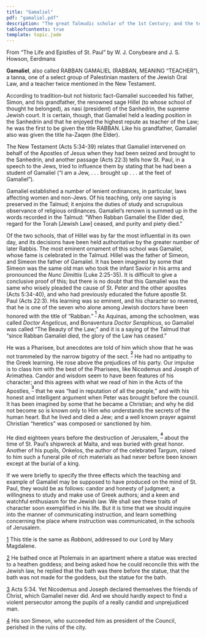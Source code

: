 ```yaml
---
title: "Gamaliel"
pdf: "gamaliel.pdf"
description: "The great Talmudic scholar of the 1st Century; and the teacher in Judaism of the Apostle Paul."
tableofcontents: true
template: topic.jade
---
```


From “The Life and Epistles of St. Paul” by W. J. Conybeare and J. S.
Howson, Eerdmans

**Gamaliel**, also called RABBAN GAMALIEL (RABBAN, MEANING “TEACHER”), a tanna, one of
a select group of Palestinian masters of the Jewish Oral Law, and a
teacher twice mentioned in the New Testament.

According to tradition–but not historic fact–Gamaliel succeeded his
father, Simon, and his grandfather, the renowned sage Hillel (to whose
school of thought he belonged), as nasi (president) of the Sanhedrin,
the supreme Jewish court. It is certain, though, that Gamaliel held a
leading position in the Sanhedrin and that he enjoyed the highest repute
as teacher of the Law; he was the first to be given the title RABBAN.
Like his grandfather, Gamaliel also was given the title ha-Zaqen (the
Elder).

The New Testament (Acts 5:34-39) relates that Gamaliel intervened on
behalf of the Apostles of Jesus when they had been seized and brought to
the Sanhedrin, and another passage (Acts 22:3) tells how St. Paul, in a
speech to the Jews, tried to influence them by stating that he had been
a student of Gamaliel (“I am a Jew, . . . brought up . . . at the feet
of Gamaliel”).

Gamaliel established a number of lenient ordinances, in particular, laws
affecting women and non-Jews. Of his teaching, only one saying is
preserved in the Talmud; it enjoins the duties of study and scrupulous
observance of religious ordinances. Gamaliel’s renown is summed up in
the words recorded in the Talmud: “When Rabban Gamaliel the Elder died,
regard for the Torah [Jewish Law] ceased, and purity and piety died.”

Of the two schools, that of Hillel was by far the most influential in
its own day, and its decisions have been held authoritative by the
greater number of later Rabbis. The most eminent ornament of this school
was Gamaliel, whose fame is celebrated in the Talmud. Hillel was the
father of Simeon, and Simeon the father of Gamaliel. It has been
imagined by some that Simeon was the same old man who took the infant
Savior in his arms and pronounced the *Nunc Dimittis* (Luke 2:25-35). It
is difficult to give a conclusive proof of this; but there is no doubt
that this Gamaliel was the same who wisely pleaded the cause of St.
Peter and the other apostles (Acts 5:34-40), and who had previously
educated the future apostle St. Paul (Acts 22:3). His learning was so
eminent, and his character so revered, that he is one of the seven who
alone among Jewish doctors have been honored with the title of “Rabban.”
<sup>**[<sup>1</sup>](#sdfootnote1sym)**</sup> As Aquinas, among the
schoolmen, was called *Doctor Angelicus*, and Bonaventura *Doctor
Seraphicus*, so Gamaliel was called “The Beauty of the Law;” and it is a
saying of the Talmud that “since Rabban Gamaliel died, the glory of the
Law has ceased.”

He was a Pharisee, but anecdotes are told of him which show that he was
not trammeled by the narrow bigotry of the sect.
<sup>**[<sup>2</sup>](#sdfootnote2sym)**</sup> He had no antipathy to
the Greek learning. He rose above the prejudices of his party. Our
impulse is to class him with the best of the Pharisees, like Nicodemus
and Joseph of Arimathea. Candor and wisdom seem to have been features of
his character; and this agrees with what we read of him in the Acts of
the Apostles, <sup>**[<sup>3</sup>](#sdfootnote3sym)**</sup> that he was
“had in reputation of all the people,” and with his honest and
intelligent argument when Peter was brought before the council. It has
been imagined by some that he became a Christian; and why he did not
become so is known only to Him who understands the secrets of the human
heart. But he lived and died a Jew; and a well known prayer against
Christian “heretics” was composed or sanctioned by him.

He died eighteen years before the destruction of Jerusalem,
<sup>**[<sup>4</sup>](#sdfootnote4sym)**</sup> about the time of St.
Paul’s shipwreck at Malta, and was buried with great honor. Another of
his pupils, Onkelos, the author of the celebrated Targum, raised to him
such a funeral pile of rich materials as had never before been known
except at the burial of a king.

If we were briefly to specify the three effects which the teaching and
example of Gamaliel may be supposed to have produced on the mind of St.
Paul, they would be as follows: candor and honesty of judgment; a
willingness to study and make use of Greek authors; and a keen and
watchful enthusiasm for the Jewish law. We shall see these traits of
character soon exemplified in his life. But it is time that we should
inquire into the manner of communicating instruction, and learn
something concerning the place where instruction was communicated, in
the schools of Jerusalem.

[1](#sdfootnote1anc) This title is the same as *Rabboni*, addressed to
our Lord by Mary Magdalene.

[2](#sdfootnote2anc) He bathed once at Ptolemais in an apartment where a
statue was erected to a heathen goddess; and being asked how he could
reconcile this with the Jewish law, he replied that the bath was there
before the statue, that the bath was not made for the goddess, but the
statue for the bath.

[3](#sdfootnote3anc) Acts 5:34. Yet Nicodemus and Joseph declared
themselves the friends of Christ, which Gamaliel never did. And we
should hardly expect to find a violent persecutor among the pupils of a
really candid and unprejudiced man.

[4](#sdfootnote4anc) His son Simeon, who succeeded him as president of
the Council, perished in the ruins of the city.

